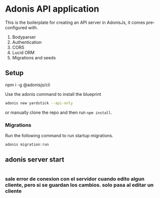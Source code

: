 # Adonis API application

This is the boilerplate for creating an API server in AdonisJs, it comes pre-configured with.

1. Bodyparser
2. Authentication
3. CORS
4. Lucid ORM
5. Migrations and seeds

## Setup

npm i -g @adonisjs/cli

Use the adonis command to install the blueprint

```bash
adonis new yardstick --api-only
```

or manually clone the repo and then run `npm install`.


### Migrations

Run the following command to run startup migrations.

```js
adonis migration:run
```

## adonis server start

``` adonis serve --dev
```

### sale error de conexion con el servidor cuando edito algun cliente, pero si se guardan los cambios. solo pasa al editar un cliente

